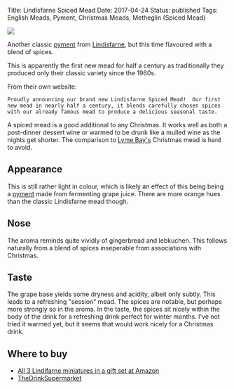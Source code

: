 Title: Lindisfarne Spiced Mead
Date: 2017-04-24
Status: published
Tags: English Meads, Pyment, Christmas Meads, Metheglin (Spiced Mead)

![](https://www.drinksupermarket.com/media/catalog/product/cache/1/image/9df78eab33525d08d6e5fb8d27136e95/l/i/lindisfarne-spiced-mead-70cl_temp.jpg)

Another classic [pyment](/types-of-mead/) from [Lindisfarne](/lindisfarne/),
but this time flavoured with a blend of spices.

This is apparently the first new mead for half a century as traditionally they
produced only their classic variety since the 1960s.

<!-- PELICAN_END_SUMMARY -->

From their own website:

    Proudly announcing our brand new Lindisfarne Spiced Mead!  Our first new mead in nearly half a century, it blends carefully chosen spices with our already famous mead to produce a delicious seasonal taste.  

A spiced mead is a good additional to any Christmas. It works well as both a
post-dinner dessert wine or warmed to be drunk like a mulled wine as the nights
get shorter. The comparison to [Lyme Bay's](/lyme-bay/) Christmas mead is hard
to avoid.

## Appearance

This is still rather light in colour, which is likely an effect of this being
being a [pyment](/types-of-mead/) made from fermenting grape juice. There are
more orange hues than the classic Lindisfarne mead though.

## Nose

The aroma reminds quite vividly of gingerbread and lebkuchen. This follows
naturally from a blend of spices inseperable from associations with Christmas.

## Taste

The grape base yields some dryness and acidity, albeit only subtly. This leads
to a refreshing "session" mead. The spices are notable, but perhaps more strongly
so in the aroma. In the taste, the spices sit nicely within the body of the
drink for a refreshing drink perfect for winter months. I've not tried it
warmed yet, but it seems that would work nicely for a Christmas drink.

## Where to buy

* [All 3 Lindifarne miniatures in a gift set at Amazon](https://www.amazon.co.uk/Lindisfarne-Miniature-Mead-contains-bottles/dp/B01HOCTB1U/ref=as_li_ss_tl?ie=UTF8&qid=1493067774&sr=8-2&keywords=lindisfarne+mead&linkCode=ll1&tag=traditionalmead-21&linkId=f07bb0da9f026028c1e8ab5dada4d868)
* [TheDrinkSupermarket](http://www.awin1.com/cread.php?awinaffid=333769&awinmid=3574&p=https%3A%2F%2Fwww.drinksupermarket.com%2Flindisfarne-spiced-mead-70cl)